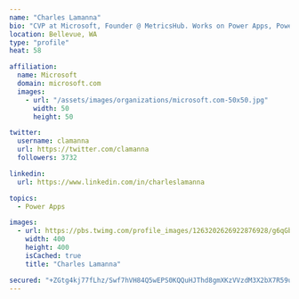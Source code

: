 ```yaml
---
name: "Charles Lamanna"
bio: "CVP at Microsoft, Founder @ MetricsHub. Works on Power Apps, Power Automate, Power Virtual Agent, Common Data Service and Dynamics 365."
location: Bellevue, WA
type: "profile"
heat: 58

affiliation:
  name: Microsoft
  domain: microsoft.com
  images:
    - url: "/assets/images/organizations/microsoft.com-50x50.jpg"
      width: 50
      height: 50

twitter:
  username: clamanna
  url: https://twitter.com/clamanna
  followers: 3732

linkedin:
  url: https://www.linkedin.com/in/charleslamanna

topics:
  - Power Apps

images:
  - url: https://pbs.twimg.com/profile_images/1263202626922876928/g6qGbHZ-_400x400.jpg
    width: 400
    height: 400
    isCached: true
    title: "Charles Lamanna"

secured: "+ZGtg4kj77fLhz/Swf7hVH84Q5wEPS0KQQuHJThd8gmXKzVVzdM3X2bX7R59uGGThxqkYft7sT1nzFSpVOeQlQrZqrX2Y5nCa56G5vDgFyTrbEFsxWoX/6WWqgOidpfaeQUibFZQSjZfh18OdDHaH+yYqSQEqX3m90SaJtm7qTAuXP1f8nuBz9cKCvJiNZsrTvh+4y1wqIVdQCgbwzb51CMo9NAcDbmaEwMTR3XA0W84660K1nLkScOw1V3a5y7L1smu/jA8eTaUdZj8g5oSh6p5UeVthqokYyYkiMJxVkZvJDr95+PD58cYBVaVfb2IT/ekka6NeBoeCGe9Xr3E4PBcISVasWxGhBoz+0LCrOPsMP70WZXM0GnyuRa7c3T+Qmf+z07ED0LHlhqEzp8B++HTzsoRARoXBokxFECHoks=;Bof81twZu/jhoFSGph1HxQ=="
---
```


